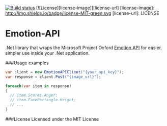 [![Build status](https://ci.appveyor.com/api/projects/status/oscx09t7s06sgiqc?svg=true)](https://ci.appveyor.com/project/Felsig/emotion-api/branch/master)
[![License][license-image]][license-url]
[license-image]: http://img.shields.io/badge/license-MIT-green.svg
[license-url]: LICENSE

# Emotion-API
.Net library that wraps the Microsoft Project Oxford [Emotion API](https://www.projectoxford.ai/doc/Emotion/overview) for easier, simpler use inside your .Net application.

###Usage examples
```c#
var client = new EmotionAPIClient("{your_api_key}");
var response = client.Post("{image_url}");

foreach(var item in response)
{
  // item.Scores.Anger;
  // item.FaceRectangle.Height;
  // ...
}
```

###License
Licensed under the MIT License

